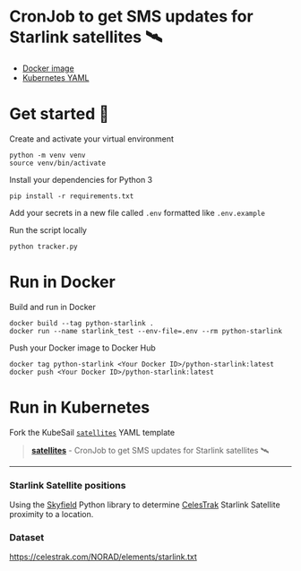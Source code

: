 
# CronJob to get SMS updates for Starlink satellites 🛰️

- [Docker image](https://hub.docker.com/repository/docker/joycelin79/python-starlink)
- [Kubernetes YAML](https://kubesail.com/template/loopDelicious/satellites)

# Get started 🌟

Create and activate your virtual environment

    python -m venv venv 
    source venv/bin/activate

Install your dependencies for Python 3

    pip install -r requirements.txt

Add your secrets in a new file called `.env` formatted like `.env.example`

Run the script locally

    python tracker.py

# Run in Docker

Build and run in Docker

    docker build --tag python-starlink .
    docker run --name starlink_test --env-file=.env --rm python-starlink 

Push your Docker image to Docker Hub

    docker tag python-starlink <Your Docker ID>/python-starlink:latest
    docker push <Your Docker ID>/python-starlink:latest

# Run in Kubernetes

Fork the KubeSail [`satellites`](https://kubesail.com/template/loopDelicious/satellites) YAML template

> [**satellites**](https://kubesail.com/template/loopDelicious/satellites) - CronJob to get SMS updates for Starlink satellites 🛰️

---

### Starlink Satellite positions

Using the [Skyfield](https://rhodesmill.org/skyfield/positions.html) Python library to determine [CelesTrak](http://celestrak.com/) Starlink Satellite proximity to a location.

### Dataset

https://celestrak.com/NORAD/elements/starlink.txt